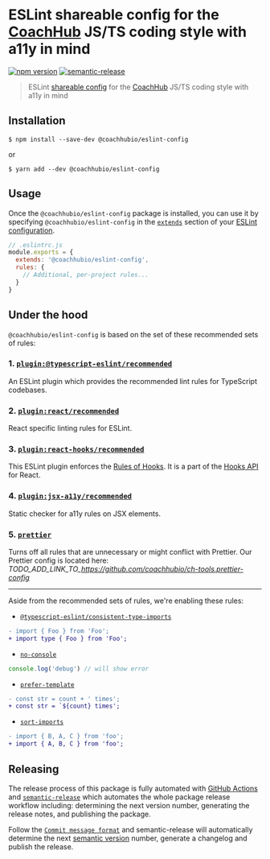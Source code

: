 # ESLint shareable config for the [CoachHub](https://github.com/coachhubio) JS/TS coding style with a11y in mind

[![npm version](https://img.shields.io/npm/v/@coachhubio/eslint-config.svg)](https://www.npmjs.com/package/@coachhubio/eslint-config)
[![semantic-release](https://img.shields.io/badge/%20%20%F0%9F%93%A6%F0%9F%9A%80-semantic--release-e10079.svg)](https://github.com/coachhubio/ch-tools.eslint-config/blob/master/CHANGELOG.md)


> ESLint [shareable config](http://eslint.org/docs/developer-guide/shareable-configs.html) for the [CoachHub](https://github.com/coachhubio) JS/TS coding style with a11y in mind


## Installation

```
$ npm install --save-dev @coachhubio/eslint-config
```

or

```
$ yarn add --dev @coachhubio/eslint-config
```


## Usage

Once the `@coachhubio/eslint-config` package is installed, you can use it by specifying `@coachhubio/eslint-config` in the [`extends`](http://eslint.org/docs/user-guide/configuring#extending-configuration-files) section of your [ESLint configuration](http://eslint.org/docs/user-guide/configuring).

```js
// .eslintrc.js
module.exports = {
  extends: '@coachhubio/eslint-config',
  rules: {
    // Additional, per-project rules...
  }
}
```

## Under the hood

`@coachhubio/eslint-config` is based on the set of these recommended sets of rules:

### 1. [`plugin:@typescript-eslint/recommended`](https://github.com/typescript-eslint/typescript-eslint/blob/main/packages/eslint-plugin/src/configs/eslint-recommended.ts)

An ESLint plugin which provides the recommended lint rules for TypeScript codebases.

### 2. [`plugin:react/recommended`](https://github.com/yannickcr/eslint-plugin-react)

React specific linting rules for ESLint.

### 3. [`plugin:react-hooks/recommended`](https://github.com/facebook/react/tree/main/packages/eslint-plugin-react-hooks)

This ESLint plugin enforces the [Rules of Hooks](https://reactjs.org/docs/hooks-rules.html). It is a part of the [Hooks API](https://reactjs.org/docs/hooks-intro.html) for React.

### 4. [`plugin:jsx-a11y/recommended`](https://github.com/jsx-eslint/eslint-plugin-jsx-a11y)

Static checker for a11y rules on JSX elements.

### 5. [`prettier`](https://github.com/prettier/eslint-config-prettier)

Turns off all rules that are unnecessary or might conflict with Prettier. Our Prettier config is located here: _TODO_ADD_LINK_TO_https://github.com/coachhubio/ch-tools.prettier-config_

---

Aside from the recommended sets of rules, we're enabling these rules:

- [`@typescript-eslint/consistent-type-imports`](https://github.com/typescript-eslint/typescript-eslint/blob/main/packages/eslint-plugin/docs/rules/consistent-type-imports.md)

```diff
- import { Foo } from 'Foo';
+ import type { Foo } from 'Foo';
```

- [`no-console`](https://eslint.org/docs/rules/no-console)

```js
console.log('debug') // will show error
```

- [`prefer-template`](https://eslint.org/docs/rules/prefer-template)

```diff
- const str = count + ' times';
+ const str = `${count} times';
```

- [`sort-imports`](https://eslint.org/docs/rules/sort-imports)

```diff
- import { B, A, C } from 'foo';
+ import { A, B, C } from 'foo';
```

## Releasing

The release process of this package is fully automated with [GitHub Actions](https://github.com/features/actions) and [`semantic-release`](https://github.com/semantic-release/semantic-release) which automates the whole package release workflow including: determining the next version number, generating the release notes, and publishing the package.

Follow the [`Commit message format`](https://github.com/semantic-release/semantic-release#commit-message-format) and semantic-release will automatically determine the next [semantic version](https://semver.org/) number, generate a changelog and publish the release.
